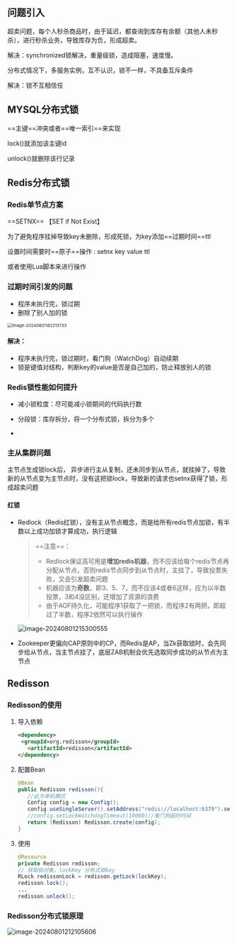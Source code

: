 ## 问题引入

超卖问题，每个人秒杀商品时，由于延迟，都查询到库存有余额（其他人未秒杀），进行秒杀业务，导致库存为负，形成超卖。

解决：synchronized锁解决，重量级锁，造成阻塞，速度慢。

分布式情况下，多服务实例，互不认识，锁不一样，不具备互斥条件

解决：锁不互相信任


## MYSQL分布式锁

==主键==冲突或者==唯一索引==来实现

lock()就添加该主键id

unlock()就删除该行记录

## Redis分布式锁

### Redis单节点方案

==SETNX== 【SET if Not Exist】

为了避免程序挂掉导致key未删除，形成死锁，为key添加==过期时间==ttl

设置时间需要时==原子==操作 : setnx key value ttl

或者使用Lua脚本来进行操作

### 过期时间引发的问题

- 程序未执行完，锁过期
- 删除了别人加的锁

<img src="https://gitee.com/yurun-zhang/typora-tu-chuang/raw/master/202408011822792.png" alt="image-20240801182213733" style="zoom:67%;" />

#### 解决：

- 程序未执行完，锁过期时，看门狗（WatchDog）自动续期
- 锁是键值对结构，判断key的value是否是自己加的，防止释放别人的锁



### Redis锁性能如何提升

- 减小锁粒度：尽可能减小锁期间的代码执行数

- 分段锁：库存拆分，将一个分布式锁，拆分为多个
- 

### 主从集群问题

主节点生成锁lock后， 异步进行主从复制，还未同步到从节点，就挂掉了，导致新的从节点变为主节点时，没有这把锁lock，导致新的请求也setnx获得了锁，形成超卖问题



#### 红锁

- Redlock（Redis红锁），没有主从节点概念，而是给所有redis节点加锁，有半数以上成功加锁才算成功，执行逻辑

  > ==注意==：
  >
  > - Redlock保证高可用是**增加redis机器**，而不应该给每个redis节点再分配从节点，否则redis节点同步到从节点时，主挂了，导致投票失败，又会引发超卖问题
  > - 机器应该为**奇数**，即3、5、7，而不应该4或者6这样，应为以半数投票，3和4没区别，还增加了资源的浪费
  > - 由于AOF持久化，可能程序1获取了一把锁，而程序2有两把，即超过了半数，程序2依然可以执行操作

  ![image-20240801215300555](https://gitee.com/yurun-zhang/typora-tu-chuang/raw/master/202408012153624.png)

- Zookeeper更偏向CAP原则中的CP，而Redis是AP，当Zk获取锁时，会先同步给从节点，当主节点挂了，底层ZAB机制会优先选取同步成功的从节点为主节点

## Redisson

### Redisson的使用

1. 导入依赖

   ```xml
   <dependency>
   	<groupId>org.redisson</groupId>
      <artifactId>redisson</artifactId>
   </dependency>
   ```

2. 配置Bean

   ```java
   @Bean
   public Redisson redisson(){
      //此为单机模式
      Config config = new Config();
      config.useSingleServer().setAddress("redis://localhost:6379").set	Database(0);
      //config.setLockWatchdogTimeout(10000)//看门狗超时时间
      return (Redisson) Redisson.create(config);
   }
   ```

3. 使用

   ```java
   @Resource
   private Redisson redisson;
   // 获取锁对象，lockKey 分布式锁key
   RLock redissonLock = redisson.getLock(lockKey);
   redisson.lock();
   ...
   redisson.unlock();
   ```



### Redisson分布式锁原理

![image-20240801212105606](https://gitee.com/yurun-zhang/typora-tu-chuang/raw/master/202408012121703.png)

